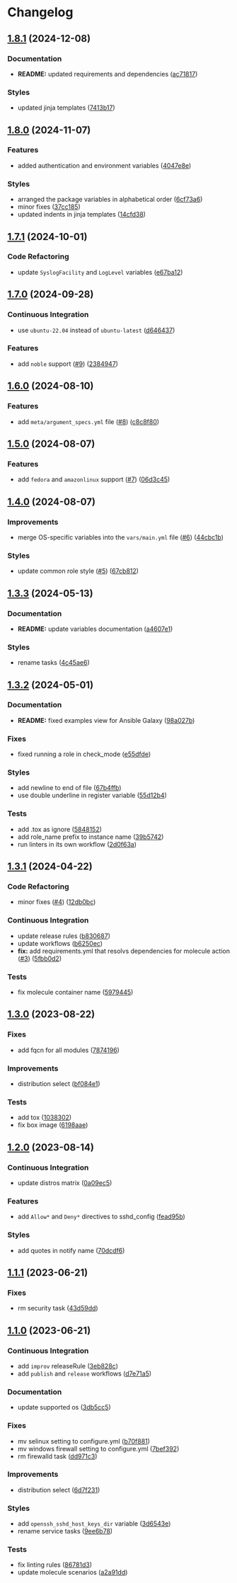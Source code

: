 # Changelog

## [1.8.1](https://github.com/antmelekhin/ansible-role-openssh/compare/v1.8.0...v1.8.1) (2024-12-08)


### Documentation

* **README:** updated requirements and dependencies ([ac71817](https://github.com/antmelekhin/ansible-role-openssh/commit/ac718175b38f100ee5333b275b98cb7e5d6d8eb1))


### Styles

* updated jinja templates ([7413b17](https://github.com/antmelekhin/ansible-role-openssh/commit/7413b17f56ab73238d5ab71955b04fcab1ce553f))

## [1.8.0](https://github.com/antmelekhin/ansible-role-openssh/compare/v1.7.1...v1.8.0) (2024-11-07)


### Features

* added authentication and environment variables ([4047e8e](https://github.com/antmelekhin/ansible-role-openssh/commit/4047e8e9ef5c7ae8d747514c83d4fed9e41a39e3))


### Styles

* arranged the package variables in alphabetical order ([6cf73a6](https://github.com/antmelekhin/ansible-role-openssh/commit/6cf73a67a82efcce85d17055a026ff1b84e8988f))
* minor fixes ([37cc185](https://github.com/antmelekhin/ansible-role-openssh/commit/37cc185c1a77e26b62a1f1276bf8c3b594bb6bd2))
* updated indents in jinja templates ([14cfd38](https://github.com/antmelekhin/ansible-role-openssh/commit/14cfd3834e7cfd39a2448e96e5ecdcf3c42471e5))

## [1.7.1](https://github.com/antmelekhin/ansible-role-openssh/compare/v1.7.0...v1.7.1) (2024-10-01)


### Code Refactoring

* update `SyslogFacility` and `LogLevel` variables ([e67ba12](https://github.com/antmelekhin/ansible-role-openssh/commit/e67ba122b34b17d1d0b201d6d1555b8cf1d20cd3))

## [1.7.0](https://github.com/antmelekhin/ansible-role-openssh/compare/v1.6.0...v1.7.0) (2024-09-28)


### Continuous Integration

* use `ubuntu-22.04` instead of `ubuntu-latest` ([d646437](https://github.com/antmelekhin/ansible-role-openssh/commit/d646437222ceb5264908e04cabbd7281f3c2ea16))


### Features

* add `noble` support ([#9](https://github.com/antmelekhin/ansible-role-openssh/issues/9)) ([2384947](https://github.com/antmelekhin/ansible-role-openssh/commit/238494778b6a5548278491b17c9b4f57f49c2486))

## [1.6.0](https://github.com/antmelekhin/ansible-role-openssh/compare/v1.5.0...v1.6.0) (2024-08-10)


### Features

* add `meta/argument_specs.yml` file ([#8](https://github.com/antmelekhin/ansible-role-openssh/issues/8)) ([c8c8f80](https://github.com/antmelekhin/ansible-role-openssh/commit/c8c8f80a215f889cabc7f3aa50b60463ba70376a))

## [1.5.0](https://github.com/antmelekhin/ansible-role-openssh/compare/v1.4.0...v1.5.0) (2024-08-07)


### Features

* add `fedora` and `amazonlinux` support ([#7](https://github.com/antmelekhin/ansible-role-openssh/issues/7)) ([06d3c45](https://github.com/antmelekhin/ansible-role-openssh/commit/06d3c4522969b9d857315e55f25d69042213d713))

## [1.4.0](https://github.com/antmelekhin/ansible-role-openssh/compare/v1.3.3...v1.4.0) (2024-08-07)


### Improvements

* merge OS-specific variables into the `vars/main.yml` file ([#6](https://github.com/antmelekhin/ansible-role-openssh/issues/6)) ([44cbc1b](https://github.com/antmelekhin/ansible-role-openssh/commit/44cbc1b22d8378acb8063e09be99007971cb7162))


### Styles

* update common role style ([#5](https://github.com/antmelekhin/ansible-role-openssh/issues/5)) ([67cb812](https://github.com/antmelekhin/ansible-role-openssh/commit/67cb8123235e0af5df184c2cefd00d2d51b1a010))

## [1.3.3](https://github.com/antmelekhin/ansible-role-openssh/compare/v1.3.2...v1.3.3) (2024-05-13)


### Documentation

* **README:** update variables documentation ([a4607e1](https://github.com/antmelekhin/ansible-role-openssh/commit/a4607e127c423d7b4c172f11ee13f5db28529575))


### Styles

* rename tasks ([4c45ae6](https://github.com/antmelekhin/ansible-role-openssh/commit/4c45ae6116851e9ef2cad1fdfb7ee36b1623cad0))

## [1.3.2](https://github.com/antmelekhin/ansible-role-openssh/compare/v1.3.1...v1.3.2) (2024-05-01)


### Documentation

* **README:** fixed examples view for Ansible Galaxy ([98a027b](https://github.com/antmelekhin/ansible-role-openssh/commit/98a027bad6195365349caf662c3e3002e23bbeac))


### Fixes

* fixed running a role in check_mode ([e55dfde](https://github.com/antmelekhin/ansible-role-openssh/commit/e55dfde0bc9fb7a0e27c3ad714b020e02222519a))


### Styles

* add newline to end of file ([67b4ffb](https://github.com/antmelekhin/ansible-role-openssh/commit/67b4ffb69b89fb2d6d6db58c7e14c88a7f83d32f))
* use double underline in register variable ([55d12b4](https://github.com/antmelekhin/ansible-role-openssh/commit/55d12b494e686e8bd01f3dfb4b1581d87b60868d))


### Tests

* add .tox as ignore ([5848152](https://github.com/antmelekhin/ansible-role-openssh/commit/5848152a42347d5e920786ee5b4fcebe94e1bf2e))
* add role_name prefix to instance name ([39b5742](https://github.com/antmelekhin/ansible-role-openssh/commit/39b5742da866a612ce729613c38a4f07df8fa656))
* run linters in its own workflow ([2d0f63a](https://github.com/antmelekhin/ansible-role-openssh/commit/2d0f63a5627bcff21734e7b268b96a863f32746f))

## [1.3.1](https://github.com/antmelekhin/ansible-role-openssh/compare/v1.3.0...v1.3.1) (2024-04-22)


### Code Refactoring

* minor fixes ([#4](https://github.com/antmelekhin/ansible-role-openssh/issues/4)) ([12db0bc](https://github.com/antmelekhin/ansible-role-openssh/commit/12db0bc4d1f48cd12f3514b5631403de79f43a63))


### Continuous Integration

* update release rules ([b830687](https://github.com/antmelekhin/ansible-role-openssh/commit/b8306874b24fcf7df433cebbb6c39629bba97396))
* update workflows ([b6250ec](https://github.com/antmelekhin/ansible-role-openssh/commit/b6250ec4b08c19aa535721af8f0906843c5cedae))
* **fix:** add requirements.yml that resolvs dependencies for molecule action ([#3](https://github.com/antmelekhin/ansible-role-openssh/issues/3)) ([5fbb0d2](https://github.com/antmelekhin/ansible-role-openssh/commit/5fbb0d2e556f9caf948ae5c09bb2c19f38944c18))


### Tests

* fix molecule container name ([5979445](https://github.com/antmelekhin/ansible-role-openssh/commit/59794450d137e887838446c2a9bdb59ddca720df))

## [1.3.0](https://github.com/antmelekhin/ansible-role-openssh/compare/v1.2.0...v1.3.0) (2023-08-22)


### Fixes

* add fqcn for all modules ([7874196](https://github.com/antmelekhin/ansible-role-openssh/commit/7874196dd2a34b5dd068de76f77fdd986a339cb5))


### Improvements

* distribution select ([bf084e1](https://github.com/antmelekhin/ansible-role-openssh/commit/bf084e19ca71310becc1e41f84e4eeb55ba236eb))


### Tests

* add tox ([1038302](https://github.com/antmelekhin/ansible-role-openssh/commit/10383023ff9efa6c3572b7fc7bb7e6bc1e25e487))
* fix box image ([6198aae](https://github.com/antmelekhin/ansible-role-openssh/commit/6198aaed0ccb6698953cb368fc321ac9513265df))

## [1.2.0](https://github.com/antmelekhin/ansible-role-openssh/compare/v1.1.1...v1.2.0) (2023-08-14)


### Continuous Integration

* update distros matrix ([0a09ec5](https://github.com/antmelekhin/ansible-role-openssh/commit/0a09ec5611868a185240ec0fcbc88cc262376897))


### Features

* add `Allow*` and `Deny*` directives to sshd_config ([fead95b](https://github.com/antmelekhin/ansible-role-openssh/commit/fead95be98e25058a58e3eba70eb69fe9ebed98d))


### Styles

* add quotes in notify name ([70dcdf6](https://github.com/antmelekhin/ansible-role-openssh/commit/70dcdf616c19a072c666ff857155aa1252a85897))

## [1.1.1](https://github.com/antmelekhin/ansible-role-openssh/compare/v1.1.0...v1.1.1) (2023-06-21)


### Fixes

* rm security task ([43d59dd](https://github.com/antmelekhin/ansible-role-openssh/commit/43d59dd2aeb66b616f6b339a4a35395c588ded5c))

## [1.1.0](https://github.com/antmelekhin/ansible-role-openssh/compare/v1.0.0...v1.1.0) (2023-06-21)


### Continuous Integration

* add `improv` releaseRule ([3eb828c](https://github.com/antmelekhin/ansible-role-openssh/commit/3eb828ca8b04e8db9581a579a1d5f47e87c2afc1))
* add `publish` and `release` workflows ([d7e71a5](https://github.com/antmelekhin/ansible-role-openssh/commit/d7e71a53a481ac4b41260503ce49277fe504ae49))


### Documentation

* update supported os ([3db5cc5](https://github.com/antmelekhin/ansible-role-openssh/commit/3db5cc54c00a36e683865b4970cbe753427d65f6))


### Fixes

* mv selinux setting to configure.yml ([b70f881](https://github.com/antmelekhin/ansible-role-openssh/commit/b70f881992e4339d6252525712448714cf9b6c06))
* mv windows firewall setting to configure.yml ([7bef392](https://github.com/antmelekhin/ansible-role-openssh/commit/7bef3929258082248d6d00653bc6b0f75db77dc5))
* rm firewalld task ([dd971c3](https://github.com/antmelekhin/ansible-role-openssh/commit/dd971c3427e129cdb472f591c5194c52dfbcd053))


### Improvements

* distribution select ([6d7f231](https://github.com/antmelekhin/ansible-role-openssh/commit/6d7f231780a686a186b6ad7319d73e57dafa249c))


### Styles

* add `openssh_sshd_host_keys_dir` variable ([3d6543e](https://github.com/antmelekhin/ansible-role-openssh/commit/3d6543e33310d658242f2e9f2b751eaf4a1fed66))
* rename service tasks ([9ee6b78](https://github.com/antmelekhin/ansible-role-openssh/commit/9ee6b787275182fc5cf9d48b8296c9daed7048c0))


### Tests

* fix linting rules ([86781d3](https://github.com/antmelekhin/ansible-role-openssh/commit/86781d3d32976ff0555fd5de558f9dbfd8ce63cd))
* update molecule scenarios ([a2a91dd](https://github.com/antmelekhin/ansible-role-openssh/commit/a2a91dd0c14ceecb6261d2c4dde15dcf07f23b8b))
